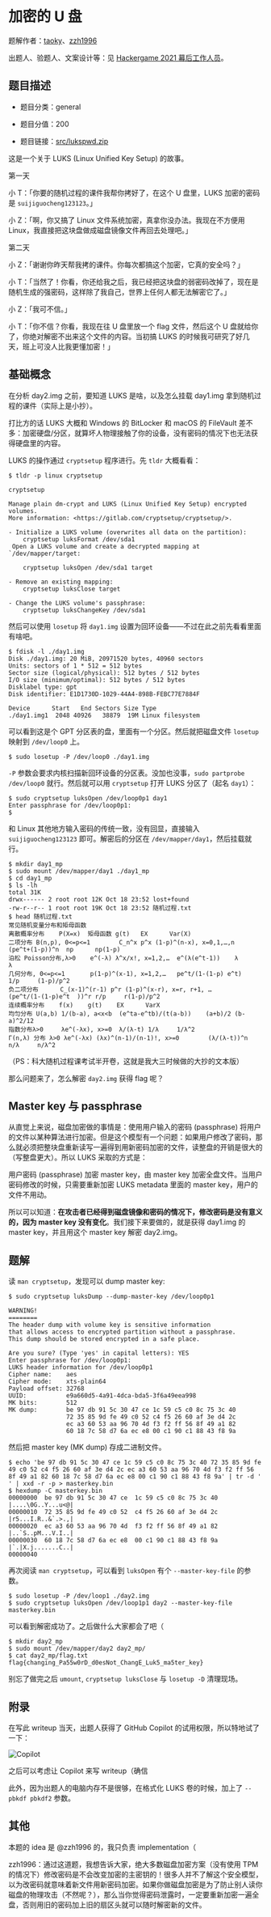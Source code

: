 # 加密的 U 盘

题解作者：[taoky](https://github.com/taoky)、[zzh1996](https://github.com/zzh1996)

出题人、验题人、文案设计等：见 [Hackergame 2021 幕后工作人员](../../credits.pdf)。

## 题目描述

- 题目分类：general

- 题目分值：200

- 题目链接：[src/lukspwd.zip](src/lukspwd.zip)

这是一个关于 LUKS (Linux Unified Key Setup) 的故事。

第一天

小 T：「你要的随机过程的课件我帮你拷好了，在这个 U 盘里，LUKS 加密的密码是 `suijiguocheng123123`。」

小 Z：「啊，你又搞了 Linux 文件系统加密，真拿你没办法。我现在不方便用 Linux，我直接把这块盘做成磁盘镜像文件再回去处理吧。」

第二天

小 Z：「谢谢你昨天帮我拷的课件。你每次都搞这个加密，它真的安全吗？」

小 T：「当然了！你看，你还给我之后，我已经把这块盘的弱密码改掉了，现在是随机生成的强密码，这样除了我自己，世界上任何人都无法解密它了。」

小 Z：「我可不信。」

小 T：「你不信？你看，我现在往 U 盘里放一个 flag 文件，然后这个 U 盘就给你了，你绝对解密不出来这个文件的内容。当初搞 LUKS 的时候我可研究了好几天，班上可没人比我更懂加密！」

## 基础概念

在分析 day2.img 之前，要知道 LUKS 是啥，以及怎么挂载 day1.img 拿到随机过程的课件（实际上是小抄）。

打比方的话 LUKS 大概和 Windows 的 BitLocker 和 macOS 的 FileVault 差不多：加密硬盘/分区，就算坏人物理接触了你的设备，没有密码的情况下也无法获得硬盘里的内容。

LUKS 的操作通过 `cryptsetup` 程序进行。先 `tldr` 大概看看：

```console
$ tldr -p linux cryptsetup

cryptsetup

Manage plain dm-crypt and LUKS (Linux Unified Key Setup) encrypted volumes.
More information: <https://gitlab.com/cryptsetup/cryptsetup/>.

- Initialize a LUKS volume (overwrites all data on the partition):
    cryptsetup luksFormat /dev/sda1
 Open a LUKS volume and create a decrypted mapping at `/dev/mapper/target:

    cryptsetup luksOpen /dev/sda1 target

- Remove an existing mapping:
    cryptsetup luksClose target

- Change the LUKS volume's passphrase:
    cryptsetup luksChangeKey /dev/sda1
```

然后可以使用 `losetup` 将 `day1.img` 设置为回环设备——不过在此之前先看看里面有啥吧。

```console
$ fdisk -l ./day1.img
Disk ./day1.img: 20 MiB, 20971520 bytes, 40960 sectors
Units: sectors of 1 * 512 = 512 bytes
Sector size (logical/physical): 512 bytes / 512 bytes
I/O size (minimum/optimal): 512 bytes / 512 bytes
Disklabel type: gpt
Disk identifier: E1D1730D-1029-44A4-898B-FEBC77E7884F

Device      Start   End Sectors Size Type
./day1.img1  2048 40926   38879  19M Linux filesystem
```

可以看到这是个 GPT 分区表的盘，里面有一个分区。然后就把磁盘文件 `losetup` 映射到 `/dev/loop0` 上。

```console
$ sudo losetup -P /dev/loop0 ./day1.img
```

`-P` 参数会要求内核扫描新回环设备的分区表。没加也没事，`sudo partprobe /dev/loop0` 就行。然后就可以用 `cryptsetup` 打开 LUKS 分区了（起名 `day1`）：

```console
$ sudo cryptsetup luksOpen /dev/loop0p1 day1
Enter passphrase for /dev/loop0p1:
$
```

和 Linux 其他地方输入密码的传统一致，没有回显，直接输入 `suijiguocheng123123` 即可。解密后的分区在 `/dev/mapper/day1`，然后挂载就行。

```console
$ mkdir day1_mp
$ sudo mount /dev/mapper/day1 ./day1_mp
$ cd day1_mp
$ ls -lh
total 31K
drwx------ 2 root root 12K Oct 18 23:52 lost+found
-rw-r--r-- 1 root root 19K Oct 18 23:52 随机过程.txt
$ head 随机过程.txt
常见随机变量分布和矩母函数
离散概率分布    P(X=x)  矩母函数 g(t)   EX      Var(X)
二项分布 B(n,p), 0<=p<=1        C_n^x p^x (1-p)^(n-x), x=0,1,…,n        (pe^t+(1-p))^n  np      np(1-p)
泊松 Poisson分布,λ>0    e^(-λ) λ^x/x!, x=1,2,…  e^(λ(e^t-1))    λ       λ
几何分布, 0<=p<=1       p(1-p)^(x-1), x=1,2,…   pe^t/(1-(1-p) e^t)      1/p     (1-p)/p^2
负二项分布      C_(x-1)^(r-1) p^r (1-p)^(x-r), x=r, r+1, …      (pe^t/(1-(1-p)e^t  ))^r r/p     r(1-p)/p^2
连续概率分布    f(x)    g(t)    EX      VarX
均匀分布 U(a,b) 1/(b-a), a<x<b  (e^ta-e^tb)/(t(a-b))    (a+b)/2 (b-a)^2/12
指数分布λ>0     λe^(-λx), x>=0  λ/(λ-t) 1/λ     1/λ^2
Γ(n,λ) 分布 λ>0 λe^(-λx) (λx)^(n-1)/(n-1)!, x>=0        (λ/(λ-t))^n     n/λ     n/λ^2
```

（PS：科大随机过程课考试半开卷，这就是我大三时候做的大抄的文本版）

那么问题来了，怎么解密 `day2.img` 获得 flag 呢？

## Master key 与 passphrase

从直觉上来说，磁盘加密做的事情是：使用用户输入的密码 (passphrase) 将用户的文件以某种算法进行加密。但是这个模型有一个问题：如果用户修改了密码，那么就必须把整块盘重新读写一遍得到用新密码加密的文件，读整盘的开销是很大的（写整盘更大）。所以 LUKS 采取的方式是：

用户密码 (passphrase) 加密 master key，由 master key 加密全盘文件。当用户密码修改的时候，只需要重新加密 LUKS metadata 里面的 master key，用户的文件不用动。

所以可以知道：**在攻击者已经得到磁盘镜像和密码的情况下，修改密码是没有意义的，因为 master key 没有变化**。我们接下来要做的，就是获得 day1.img 的 master key，并且用这个 master key 解密 day2.img。

## 题解

读 `man cryptsetup`，发现可以 dump master key:

```console
$ sudo cryptsetup luksDump --dump-master-key /dev/loop0p1

WARNING!
========
The header dump with volume key is sensitive information
that allows access to encrypted partition without a passphrase.
This dump should be stored encrypted in a safe place.

Are you sure? (Type 'yes' in capital letters): YES
Enter passphrase for /dev/loop0p1:
LUKS header information for /dev/loop0p1
Cipher name:    aes
Cipher mode:    xts-plain64
Payload offset: 32768
UUID:           e9a660d5-4a91-4dca-bda5-3f6a49eea998
MK bits:        512
MK dump:        be 97 db 91 5c 30 47 ce 1c 59 c5 c0 8c 75 3c 40
                72 35 85 9d fe 49 c0 52 c4 f5 26 60 af 3e d4 2c
                ec a3 60 53 aa 96 70 4d f3 f2 ff 56 8f 49 a1 82
                60 18 7c 58 d7 6a ec e8 00 c1 90 c1 88 43 f8 9a
```

然后把 master key (MK dump) 存成二进制文件。

```console
$ echo 'be 97 db 91 5c 30 47 ce 1c 59 c5 c0 8c 75 3c 40 72 35 85 9d fe 49 c0 52 c4 f5 26 60 af 3e d4 2c ec a3 60 53 aa 96 70 4d f3 f2 ff 56 8f 49 a1 82 60 18 7c 58 d7 6a ec e8 00 c1 90 c1 88 43 f8 9a' | tr -d ' ' | xxd -r -p > masterkey.bin
$ hexdump -C masterkey.bin
00000000  be 97 db 91 5c 30 47 ce  1c 59 c5 c0 8c 75 3c 40  |....\0G..Y...u<@|
00000010  72 35 85 9d fe 49 c0 52  c4 f5 26 60 af 3e d4 2c  |r5...I.R..&`.>.,|
00000020  ec a3 60 53 aa 96 70 4d  f3 f2 ff 56 8f 49 a1 82  |..`S..pM...V.I..|
00000030  60 18 7c 58 d7 6a ec e8  00 c1 90 c1 88 43 f8 9a  |`.|X.j.......C..|
00000040
```

再次阅读 `man cryptsetup`，可以看到 `luksOpen` 有个 `--master-key-file` 的参数。

```console
$ sudo losetup -P /dev/loop1 ./day2.img
$ sudo cryptsetup luksOpen /dev/loop1p1 day2 --master-key-file masterkey.bin
```

可以看到解密成功了。之后做什么大家都会了吧（

```console
$ mkdir day2_mp
$ sudo mount /dev/mapper/day2 day2_mp/
$ cat day2_mp/flag.txt
flag{changing_Pa55w0rD_d0esNot_ChangE_Luk5_ma5ter_key}
```

别忘了做完之后 `umount`, `cryptsetup luksClose` 与 `losetup -D` 清理现场。

## 附录

在写此 writeup 当天，出题人获得了 GitHub Copilot 的试用权限，所以特地试了一下：

![Copilot](assets/copilot.jpeg)

之后可以考虑让 Copilot 来写 writeup（确信

此外，因为出题人的电脑内存不是很够，在格式化 LUKS 卷的时候，加上了 `--pbkdf pbkdf2` 参数。

## 其他

本题的 idea 是 @zzh1996 的，我只负责 implementation（

zzh1996：通过这道题，我想告诉大家，绝大多数磁盘加密方案（没有使用 TPM 的情况下）修改密码是不会改变加密的主密钥的！很多人并不了解这个安全模型，以为改密码就意味着新文件用新密码加密。如果你做磁盘加密是为了防止别人读你磁盘的物理攻击（不然呢？），那么当你觉得密码泄露时，一定要重新加密一遍全盘，否则用旧的密码加上旧的扇区头就可以随时解密新的文件。
